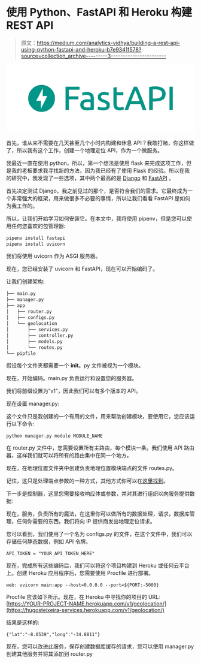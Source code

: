 # 使用 Python、FastAPI 和 Heroku 构建 REST API

> 原文：<https://medium.com/analytics-vidhya/building-a-rest-api-using-python-fastapi-and-heroku-b7e9341f578?source=collection_archive---------3----------------------->

![](img/1d9f63a1d0109ab759d37530a55a8b18.png)

首先，谁从来不需要在几天甚至几个小时内构建和休息 API？我敢打赌，你这样做了，所以我有这个工作，创建一个地理定位 API，作为一个微服务。

我最近一直在使用 python，所以，第一个想法是使用 flask 来完成这项工作，但是我的老板要求我寻找新的方法，因为我已经有了使用 Flask 的经验。所以在我的研究中，我发现了一些选项，其中两个最高的是 [Django](https://www.djangoproject.com) 和 [FastAPI](https://fastapi.tiangolo.com) 。

首先决定测试 Django，我之前见过的那个，是否符合我们的需求。它最终成为一个非常强大的框架，用来做很多不必要的事情，所以让我们看看 FastAPI 是如何为我工作的。

所以，让我们开始学习如何安装它。在本文中，我将使用 pipenv，但是您可以使用任何您喜欢的包管理器:

```
pipenv install fastapi
pipenv install uvicorn
```

我们将使用 uvicorn 作为 ASGI 服务器。

现在，您已经安装了 uvicorn 和 FastAPI，现在可以开始编码了。

让我们创建架构:

```
├── main.py
├── manager.py
├── app          
│   ├── router.py
│   ├── configs.py         
│   └── geolocation 
│       ├── services.py
│       ├── controller.py
│       ├── models.py
│       └── routes.py
└── pipfile
```

假设每个文件夹都需要一个 __init__。py 文件被视为一个模块。

现在，开始编码。main.py 负责运行和设置您的服务器。

我们将前缀设置为“v1”，因此我们可以有多个版本的 API。

现在设置 manager.py:

这个文件只是我创建的一个有用的文件，用来帮助创建模块，要使用它，您应该运行以下命令:

```
python manager.py module MODULE_NAME
```

在 router.py 文件中，您需要设置所有主路由，每个模块一条。我们使用 API 路由器，这样我们就可以将所有的路由集中在同一个地方。

现在，在地理位置文件夹中创建负责地理位置模块端点的文件 routes.py。

记住，这只是处理端点参数的一种方式，其他方式你可以在[这里找到](https://fastapi.tiangolo.com/tutorial/body/)。

下一步是控制器，这里您需要接收响应体或参数，并对其进行组织以向服务提供数据:

现在，服务，负责所有的魔法，在这里你可以做所有的数据处理，请求，数据库管理，任何你需要的东西。我们将向 IP 提供商发出地理定位请求。

您可以看到，我们使用了一个名为 configs.py 的文件，在这个文件中，我们可以存储任何静态数据，例如 API 令牌。

```
API_TOKEN = "YOUR_API_TOKEN_HERE"
```

现在，完成所有这些编码后，我们可以将这个项目构建到 Heroku 或任何云平台上。创建 Heroku 应用程序后，您需要使用 Procfile 进行部署。

```
web: uvicorn main:app --host=0.0.0.0 --port=${PORT:-5000}
```

Procfile 应该如下所示。现在，在 Heroku 中寻找你的项目的 URL:[https://YOUR-PROJECT-NAME.herokuapp.com/v1/geolocation/](https://hugosteixeira-services.herokuapp.com/v1/geolocation/)

结果是这样的:

```
{"lat":"-8.0539","long":"-34.8811"}
```

现在，您可以改进此服务，保存创建数据库缓存的请求，您可以使用 manager.py 创建其他服务并将其添加到 router.py